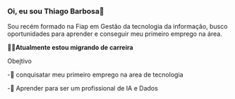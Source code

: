 ### Oi, eu sou Thiago Barbosa👋

Sou recém formado na Fiap em Gestão da tecnologia da informação, busco oportunidades para aprender e conseguir meu primeiro emprego na área.

👨‍💻**Atualmente estou migrando de carreira**


Obejtivo

-💫 conquisatar meu primeiro emprego na area de tecnologia

-💾 Aprender para ser um profissional de IA e Dados



